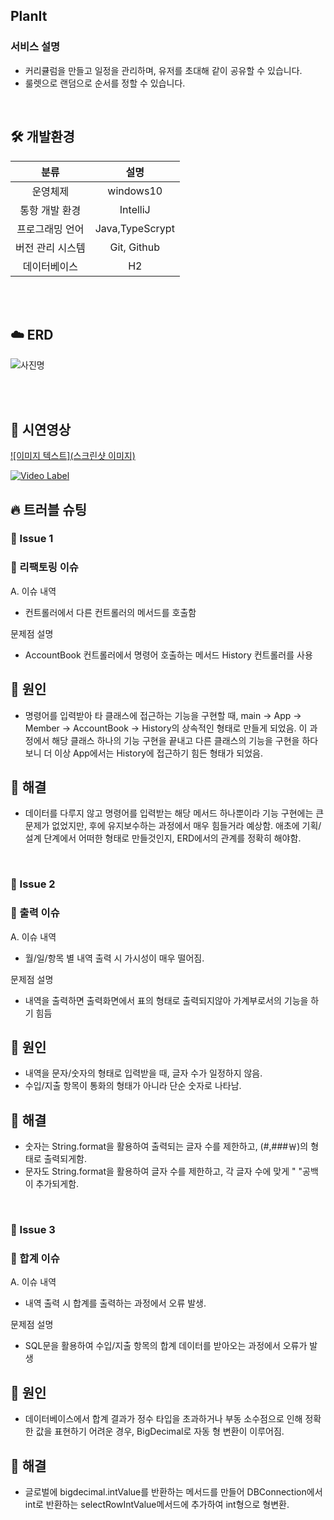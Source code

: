 ## PlanIt

### 서비스 설명

- 커리큘럼을 만들고 일정을 관리하며, 유저를 초대해 같이 공유할 수 있습니다.<br>
- 룰렛으로 랜덤으로 순서를 정할 수 있습니다.<br>

<br/>


## 🛠 개발환경
| 분류 | 설명 |
|:--------:|:--------:|
| 운영체제  | windows10   |
| 통항 개발 환경   | IntelliJ   |
| 프로그래밍 언어   | Java,TypeScrypt   |
| 버전 관리 시스템   | Git, Github   |
| 데이터베이스   | H2   |

<br/>
<br/>

## ☁️ ERD

![사진명]()

<br>
<br>

## 👀 시연영상
[![이미지 텍스트](스크린샷 이미지)](유투브링크)

[![Video Label](http://img.youtube.com/vi/'유튜브주소의id'/0.jpg)](https://youtu.be/'유튜브주소의id')

## 🔥 트러블 슈팅

### 🚨 Issue 1
### 🚧 리팩토링 이슈

A. 이슈 내역
- 컨트롤러에서 다른 컨트롤러의 메서드를 호출함<br>

문제점 설명
- AccountBook 컨트롤러에서 명령어 호출하는 메서드 History 컨트롤러를 사용<br>
## 🛑 원인
- 명령어를 입력받아 타 클래스에 접근하는 기능을 구현할 때, main -> App -> Member -> AccountBook -> History의 상속적인 형태로 만들게 되었음.
이 과정에서 해당 클래스 하나의 기능 구현을 끝내고 다른 클래스의 기능을 구현을 하다보니 더 이상 App에서는 History에 접근하기 힘든 형태가 되었음.

## 🚥 해결
- 데이터를 다루지 않고 명령어를 입력받는 해당 메서드 하나뿐이라 기능 구현에는 큰 문제가 없었지만, 후에 유지보수하는 과정에서 매우 힘들거라 예상함.
애초에 기획/설계 단계에서 어떠한 형태로 만들것인지, ERD에서의 관계를 정확히 해야함.
<br>

### 🚨 Issue 2
### 🚧 출력 이슈

A. 이슈 내역
- 월/일/항목 별 내역 출력 시 가시성이 매우 떨어짐.<br>

문제점 설명
- 내역을 출력하면 출력화면에서 표의 형태로 출력되지않아 가계부로서의 기능을 하기 힘듬<br>
## 🛑 원인
- 내역을 문자/숫자의 형태로 입력받을 때, 글자 수가 일정하지 않음.
- 수입/지출 항목이 통화의 형태가 아니라 단순 숫자로 나타남.

## 🚥 해결
- 숫자는 String.format을 활용하여 출력되는 글자 수를 제한하고, (#,###￦)의 형태로 출력되게함.
- 문자도 String.format을 활용하여 글자 수를 제한하고, 각 글자 수에 맞게 " "공백이 추가되게함.
<br>

### 🚨 Issue 3
### 🚧 합계 이슈

A. 이슈 내역
- 내역 출력 시 합계를 출력하는 과정에서 오류 발생.<br>

문제점 설명
- SQL문을 활용하여 수입/지출 항목의 합계 데이터를 받아오는 과정에서 오류가 발생<br>
## 🛑 원인
- 데이터베이스에서 합계 결과가 정수 타입을 초과하거나 부동 소수점으로 인해 정확한 값을 표현하기 어려운 경우, BigDecimal로 자동 형 변환이 이루어짐.

## 🚥 해결
- 글로벌에 bigdecimal.intValue를 반환하는 메서드를 만들어 DBConnection에서 int로 반환하는 selectRowIntValue메서드에 추가하여 int형으로 형변환.
<br>
